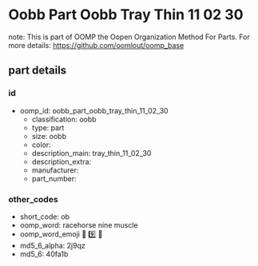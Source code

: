 # Oobb Part Oobb Tray Thin 11 02 30  

note: This is part of OOMP the Oopen Organization Method For Parts. For more details: https://github.com/oomlout/oomp_base

##  part details





### id
* oomp_id: oobb_part_oobb_tray_thin_11_02_30
  * classification: oobb
  * type: part
  * size: oobb
  * color: 
  * description_main: tray_thin_11_02_30
  * description_extra: 
  * manufacturer: 
  * part_number: 

### other_codes
* short_code: ob
* oomp_word: racehorse nine muscle
* oomp_word_emoji :racehorse: :nine: :muscle:
* md5_6_alpha: 2j9qz
* md5_6: 40fa1b